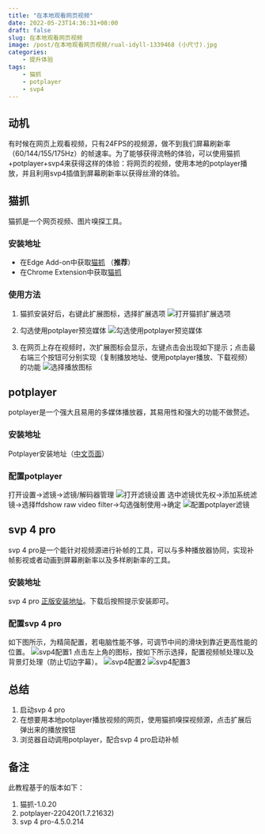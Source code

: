 ```yaml
---
title: "在本地观看网页视频"
date: 2022-05-23T14:36:31+08:00
draft: false
slug: 在本地观看网页视频
image: /post/在本地观看网页视频/rual-idyll-1339468 (小尺寸).jpg
categories:
    - 提升体验
tags:
    - 猫抓
    - potplayer
    - svp4
---
```


## 动机
有时候在网页上观看视频，只有24FPS的视频源，做不到我们屏幕刷新率（60/144/155/175Hz）的帧速率。为了能够获得流畅的体验，可以使用猫抓+potplayer+svp4来获得这样的体验：将网页的视频，使用本地的potplayer播放，并且利用svp4插值到屏幕刷新率以获得丝滑的体验。

## 猫抓
猫抓是一个网页视频、图片嗅探工具。

### 安装地址
- 在Edge Add-on中获取[猫抓](https://microsoftedge.microsoft.com/addons/detail/%E7%8C%AB%E6%8A%93/oohmdefbjalncfplafanlagojlakmjci) （**推荐**）
- 在Chrome Extension中获取[猫抓](https://chrome.google.com/webstore/detail/%E7%8C%AB%E6%8A%93/jfedfbgedapdagkghmgibemcoggfppbb?hl=zh-CN)

### 使用方法
1. 猫抓安装好后，右键此扩展图标，选择扩展选项
![打开猫抓扩展选项](/post/在本地观看网页视频/Snipaste_2022-05-23_14-50-23.png)

1. 勾选使用potplayer预览媒体
![勾选使用potplayer预览媒体](/post/在本地观看网页视频/Snipaste_2022-05-23_14-52-36.png)

1. 在网页上存在视频时，次扩展图标会显示，左键点击会出现如下提示；点击最右端三个按钮可分别实现（复制播放地址、使用potplayer播放、下载视频）的功能
![选择播放图标](/post/在本地观看网页视频/Snipaste_2022-05-23_14-54-40.png)

## potplayer
potplayer是一个强大且易用的多媒体播放器，其易用性和强大的功能不做赘述。

### 安装地址
Potplayer安装地址（[中文页面](https://potplayer.daum.net/?lang=zh_CN)）

### 配置potplayer
打开设置->滤镜->滤镜/解码器管理
![打开滤镜设置](/post/在本地观看网页视频/Snipaste_2022-05-23_15-04-58.png)
选中滤镜优先权->添加系统滤镜->选择ffdshow raw video filter->勾选强制使用->确定
![配置potplayer滤镜](/post/在本地观看网页视频/Snipaste_2022-05-23_15-04-00.png)
## svp 4 pro
svp 4 pro是一个能针对视频源进行补帧的工具，可以与多种播放器协同，实现补帧影视或者动画到屏幕刷新率以及多样刷新率的工具。
### 安装地址
svp 4 pro [正版安装地址](https://www.svp-team.com/zh/get/)。下载后按照提示安装即可。
### 配置svp 4 pro
如下图所示，为精简配置，若电脑性能不够，可调节中间的滑块到靠近更高性能的位置。
![svp4配置1](/post/在本地观看网页视频/Snipaste_2022-05-23_15-08-12.png)
点击左上角的图标，按如下所示选择，配置视频帧处理以及背景灯处理（防止切边字幕）。
![svp4配置2](/post/在本地观看网页视频/Snipaste_2022-05-23_15-08-47.png)
![svp4配置3](/post/在本地观看网页视频/Snipaste_2022-05-23_15-08-56.png)
## 总结
1. 启动svp 4 pro
2. 在想要用本地potplayer播放视频的网页，使用猫抓嗅探视频源，点击扩展后弹出来的播放按钮
3. 浏览器自动调用potplayer，配合svp 4 pro启动补帧

## 备注
此教程基于的版本如下：
1. 猫抓-1.0.20
2. potplayer-220420(1.7.21632)
3. svp 4 pro-4.5.0.214